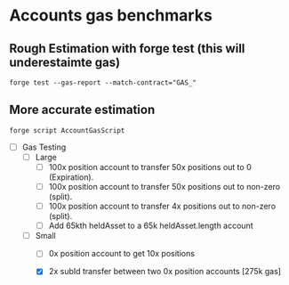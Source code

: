 # Accounts gas benchmarks

## Rough Estimation with forge test (this will underestaimte gas)

```shell
forge test --gas-report --match-contract="GAS_"
```

## More accurate estimation

```shell
forge script AccountGasScript
```

- [ ]  Gas Testing
    - [ ]  Large
        - [ ]  100x position account to transfer 50x positions out to 0 (Expiration).
        - [ ]  100x position account to transfer 50x positions out to non-zero (split).
        - [ ]  100x position account to transfer 4x positions out to non-zero (split).
        - [ ]  Add 65kth heldAsset to a 65k heldAsset.length account
    - [ ]  Small
        - [ ]  0x position account to get 10x positions
        - [x]  2x subId transfer between two 0x position accounts [275k gas]

